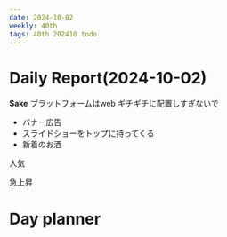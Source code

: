 ```yaml
---
date: 2024-10-02
weekly: 40th
tags: 40th 202410 todo
---
```

# Daily Report(2024-10-02)

**Sake**
プラットフォームはweb
ギチギチに配置しすぎないで

- バナー広告
- スライドショーをトップに持ってくる
- 新着のお酒

  

人気

  

急上昇
# Day planner

